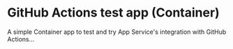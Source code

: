 # GitHub Actions test app (Container)

A simple Container app to test and try App Service's integration with GitHub Actions...
